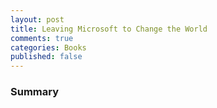 ```yaml
---
layout: post
title: Leaving Microsoft to Change the World
comments: true
categories: Books
published: false
---
```


###


###


###


###


###


### Summary
